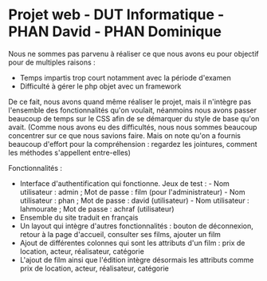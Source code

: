 # Projet web - DUT Informatique - PHAN David - PHAN Dominique

Nous ne sommes pas parvenu à réaliser ce que nous avons eu pour objectif pour de multiples raisons :

  - Temps impartis trop court notamment avec la période d'examen
  - Difficulté à gérer le php objet avec un framework

De ce fait, nous avons quand même réaliser le projet, mais il n'intègre pas l'ensemble des fonctionnalités qu'on voulait, néanmoins nous avons passer beaucoup de temps sur le CSS afin de se démarquer du style de base qu'on avait. (Comme nous avons eu des difficultés, nous nous sommes beaucoup concentrer sur ce que nous savions faire. Mais on note qu'on a fournis beaucoup d'effort pour la compréhension : regardez les jointures, comment les méthodes s'appellent entre-elles)

Fonctionnalités : 

  - Interface d'authentification qui fonctionne. Jeux de test : - Nom utilisateur : admin ; Mot de passe : film (pour l'administrateur)
                                                                - Nom utilisateur : phan ; Mot de passe : david (utilisateur)
                                                                - Nom utilisateur : lahmourate ; Mot de passe : achraf (utilisateur)
  - Ensemble du site traduit en français
  - Un layout qui intègre d'autres fonctionnalités : bouton de déconnexion, retour à la page d'accueil, consulter ses films, ajouter un film
  - Ajout de différentes colonnes qui sont les attributs d'un film : prix de location, acteur, réalisateur, catégorie
  - L'ajout de film ainsi que l'édition intègre désormais les attributs comme prix de location, acteur, réalisateur, catégorie

